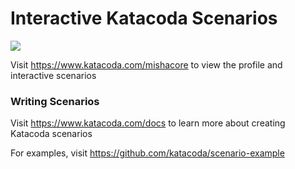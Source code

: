 # Interactive Katacoda Scenarios

[![](http://shields.katacoda.com/katacoda/mishacore/count.svg)](https://www.katacoda.com/mishacore "Get your profile on Katacoda.com")

Visit https://www.katacoda.com/mishacore to view the profile and interactive scenarios

### Writing Scenarios
Visit https://www.katacoda.com/docs to learn more about creating Katacoda scenarios

For examples, visit https://github.com/katacoda/scenario-example
